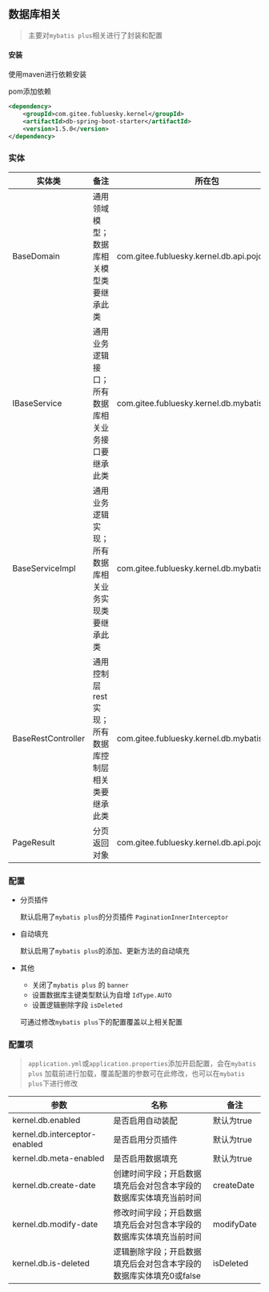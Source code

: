 ## 数据库相关

> 主要对`mybatis plus`相关进行了封装和配置

#### 安装
使用maven进行依赖安装

pom添加依赖

```xml
<dependency>
    <groupId>com.gitee.fubluesky.kernel</groupId>
    <artifactId>db-spring-boot-starter</artifactId>
    <version>1.5.0</version>
</dependency>
```

### 实体

| 实体类             | 备注                                                   | 所在包                                         |
| ------------------ | ------------------------------------------------------ | ---------------------------------------------- |
| BaseDomain         | 通用领域模型；数据库相关模型类要继承此类               | com.gitee.fubluesky.kernel.db.api.pojo.domain  |
| IBaseService       | 通用业务逻辑接口；所有数据库相关业务接口要继承此类     | com.gitee.fubluesky.kernel.db.mybatisplus.pojo |
| BaseServiceImpl    | 通用业务逻辑实现；所有数据库相关业务实现类要继承此类   | com.gitee.fubluesky.kernel.db.mybatisplus.pojo |
| BaseRestController | 通用控制层 rest 实现；所有数据库控制层相关类要继承此类 | com.gitee.fubluesky.kernel.db.mybatisplus.pojo |
| PageResult         | 分页返回对象                                           | com.gitee.fubluesky.kernel.db.api.pojo.page    |

### 配置

- 分页插件

  默认启用了`mybatis plus`的分页插件 `PaginationInnerInterceptor`

- 自动填充

  默认启用了`mybatis plus`的添加、更新方法的自动填充

- 其他

  - 关闭了`mybatis plus` 的 `banner`
  - 设置数据库主键类型默认为自增 `IdType.AUTO`
  - 设置逻辑删除字段 `isDeleted`

  可通过修改`mybatis plus`下的配置覆盖以上相关配置

### 配置项

> ```application.yml```或```application.properties```添加开启配置，会在`mybatis plus` 加载前进行加载，覆盖配置的参数可在此修改，也可以在`mybatis plus`下进行修改

| 参数                           | 名称                           | 备注                                     |
| ------------------------------ | ------------------------------ | ---------------------------------------- |
| kernel.db.enabled  | 是否启用自动装配               | 默认为true                          |
| kernel.db.interceptor-enabled | 是否启用分页插件                                             | 默认为true |
| kernel.db.meta-enabled | 是否启用数据填充 | 默认为true |
| kernel.db.create-date | 创建时间字段；开启数据填充后会对包含本字段的数据库实体填充当前时间 | createDate |
| kernel.db.modify-date | 修改时间字段；开启数据填充后会对包含本字段的数据库实体填充当前时间 | modifyDate |
| kernel.db.is-deleted | 逻辑删除字段；开启数据填充后会对包含本字段的数据库实体填充0或false | isDeleted |